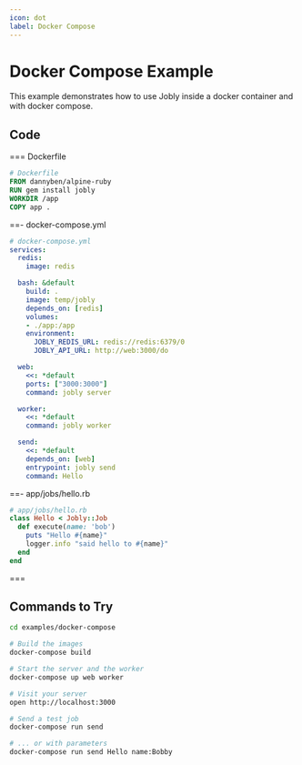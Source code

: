 ```yaml
---
icon: dot
label: Docker Compose
---
```


# Docker Compose Example

This example demonstrates how to use Jobly inside a docker container and with docker compose.

## Code

=== Dockerfile

```dockerfile
# Dockerfile
FROM dannyben/alpine-ruby
RUN gem install jobly
WORKDIR /app
COPY app .
```

==- docker-compose.yml


```yaml
# docker-compose.yml
services:
  redis:
    image: redis

  bash: &default
    build: .
    image: temp/jobly
    depends_on: [redis]
    volumes:
    - ./app:/app
    environment:
      JOBLY_REDIS_URL: redis://redis:6379/0
      JOBLY_API_URL: http://web:3000/do

  web:
    <<: *default
    ports: ["3000:3000"]
    command: jobly server

  worker:
    <<: *default
    command: jobly worker

  send:
    <<: *default
    depends_on: [web]
    entrypoint: jobly send
    command: Hello
```

==- app/jobs/hello.rb

```ruby
# app/jobs/hello.rb
class Hello < Jobly::Job
  def execute(name: 'bob')
    puts "Hello #{name}"
    logger.info "said hello to #{name}"
  end
end
```

===


## Commands to Try

```bash
cd examples/docker-compose

# Build the images
docker-compose build

# Start the server and the worker
docker-compose up web worker

# Visit your server
open http://localhost:3000

# Send a test job
docker-compose run send

# ... or with parameters
docker-compose run send Hello name:Bobby
```

